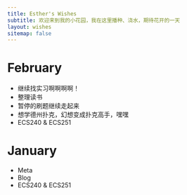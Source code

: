 ```yaml
---
title: Esther's Wishes
subtitle: 欢迎来到我的小花园，我在这里播种、浇水，期待花开的一天
layout: wishes
sitemap: false
---
```

# February
* 继续找实习啊啊啊啊！
* 整理读书
* 暂停的刷题继续走起来
* 想学德州扑克，幻想变成扑克高手，嘿嘿
* ECS240 & ECS251

# January
* Meta
* Blog
* ECS240 & ECS251